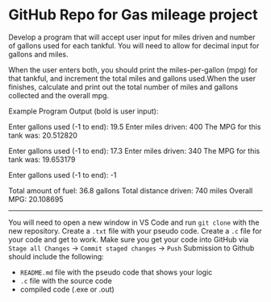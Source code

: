 # GitHub Repo for Gas mileage project

Develop a program that will accept user input for miles driven and number of gallons used for each tankful. You will need to allow for decimal input for gallons and miles.

When the user enters both, you should print the miles-per-gallon (mpg) for that tankful, and increment the total miles and gallons used.When the user finishes, calculate and print out the total number of miles and gallons collected and the overall mpg.

Example Program Output (bold is user input):

Enter gallons used (-1 to end): 19.5
Enter miles driven: 400
The MPG for this tank was: 20.512820

Enter gallons used (-1 to end): 17.3
Enter miles driven: 340
The MPG for this tank was: 19.653179

Enter gallons used (-1 to end): -1

Total amount of fuel: 36.8 gallons
Total distance driven: 740 miles
Overall MPG: 20.108695
*******************************************
You will need to open a new window in VS Code and run `git clone` with the new repository.
Create a `.txt` file with your pseudo code.
Create a `.c` file for your code and get to work.
Make sure you get your code into GitHub via `Stage all Changes` -> `Commit staged changes` -> `Push`
Submission to Github should include the following:
* `README.md` file with the pseudo code that shows your logic
* `.c` file with the source code
* compiled code (.exe or .out)